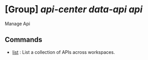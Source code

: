 # [Group] _api-center data-api api_

Manage Api

## Commands

- [list](/Commands/api-center/data-api/api/_list.md)
: List a collection of APIs across workspaces.
